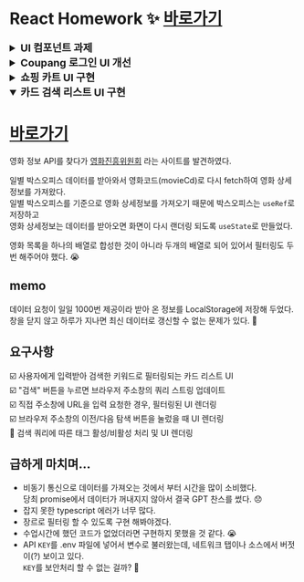 # React Homework ✨ [바로가기](https://bohyemian.github.io/react-homework/)

<details>
  <summary style="font-size: 18px;font-weight: bold">UI 컴포넌트 과제</summary>

## Switch

`input` `checkbox`로 구현하였고, css 선택자 `:checked` 상태로 스타일이 토글될 수 있도록 하였다.  
 input의 label을 제공하기 위해 id와 label 명을 props로 받도록 했다.

## Chip button

button 태그로 구현하여 클릭할 때 클래스를 추가하여 active 상태를 분기하였다.  
 버튼의 텍스트와 초기 상태를 props로 받았다. (각각 children, active 속성)

![크롬](https://github.com/bohyemian/react-homework/blob/main/README/ui.gif?raw=true)

</details>

<details>
  <summary style="font-size: 18px;font-weight: bold">Coupang 로그인 UI 개선</summary>
  - header의 로그인, 회원가입 메뉴 클릭 시 화면 토글

## 미작업 목록😭

[ ] 쿠팡 회원가입 화면  
[ ] email, password 모두 유효성 검사 통과 시 로그인 버튼 활성화  
[ ] README 파일 작성

</details>

<details>
  <summary style="font-size: 18px;font-weight: bold">쇼핑 카트 UI 구현</summary>

## [바로가기](https://bohyemian.github.io/react-homework/?view=cart)

![cart_component](https://github.com/bohyemian/react-homework/blob/main/README/cart_component.png?raw=true)

## 컴포넌트 목록

- Cart _(stateful)_
- ProductItem (stateless)
- Quantity (stateless)

## 컴포넌트 구성

`Cart` > `ProductItem` > `Quantity`

![cart_component_depth](https://github.com/bohyemian/react-homework/blob/main/README/cart_component_depth.png?raw=true)

## data

```javascript
{
  id: 'product1',
  name: '1A 우유 900mL',
  price: 1880,
  cartQuantity: 2,
  stock: 10,
  imgPath: 'assets/images/product1.png'
}
```

`Cart` 컴포넌트에서 장바구니에 담은 상품 목록을 상태값으로 받아온다.  
`ProductItem` 리스트 랜더링을 위한 id, 상품명, 가격, 장바구니 수량, 재고, 이미지 경로.

`ProductItem` 컴포넌트에서 `Quantity` 컴포넌트로 선택한 수량(`defaultQuantity`)을 넘겨 주도록 했다.

### 상태 값 갱신

Quantity의 수량 증가/감소 버튼을 누르면 props로 내려받은 `updateQuantity` 함수에 defaultQuantity 값을 전달하여 상위 컴포넌트의 상태값 cartQuantity를 갱신하도록 하였다.

### 구매 총액 계산

Cart 컴포넌트는 상태 값 price * cartQuantity의 합산 값인 totalPrice를 파생된 상태로 갖는다.

```javascript
const totalPrice = cartProducts.reduce((sum, { price, cartQuantity }) => sum + price * cartQuantity, 0);
```

## 구현 화면

![cart](https://github.com/bohyemian/react-homework/blob/main/README/update.gif?raw=true)

### 리사이즈

![cart](https://github.com/bohyemian/react-homework/blob/main/README/resize.gif?raw=true)

## 마치며..

`Quantity` 컴포넌트에 `index` 값을 props로 전달해주고 상태가 변경되면 구독하는 함수에 `index` 값을 같이 올려주었는데, 리스트로 랜더링 되지 않는 경우에는 불필요한 값이기 때문에 거슬리는 부분이었다.

```javascript
// Cart Component
const updateQuantity = (q: number, i?: number) => {
```

```javascript
// Quantity Component
function Quantity({idx, max = 999, updateQuantity, defaultQuantity}: QuantityProps) {
  ...
  updateQuantity?.(nextValue, idx);
```

커링 함수로 작성했던 `generateUpdateHandler`가 떠올랐다.  
updateQuantity 함수를 실행하면서 index를 전달하여 클로저를 형성하고, 반환한 함수에서 갱신 된 상태 값만 받아오도록 수정해 주었다.

`QuantityProps` 타입에서도 index를 삭제하고 props에서 내려주고 올려주는 코드도 삭제되어 코드가 깔끔해졌다.

```javascript
// Cart Component
const updateQuantity = (i: number) => (quantity: number) => {
```

```javascript
// Quantity Component
function Quantity({max = 999, updateQuantity, defaultQuantity}: QuantityProps) {
  ...
  updateQuantity?.(nextValue);
```

수업을 들을 때는 왜 궂이 함수를 반환하는지 미처 이해가 되지 않았었는데, 직접 코드를 짜면서 완전히 이해가 되었다. 😌  
역시 직접 고민하고 내 손으로 해봐야 온전히 학습이 되는구나- 다시 한번 느끼게 되었다.

</details>

<details open>
  <summary style="font-size: 18px;font-weight: bold">카드 검색 리스트 UI 구현</summary>

  # [바로가기](https://bohyemian.github.io/react-homework/?view=list)  

  영화 정보 API를 찾다가 [영화진흥위원회](https://www.kobis.or.kr/kobisopenapi/homepg/apiservice/searchServiceInfo.do) 라는 사이트를 발견하였다.

  일별 박스오피스 데이터를 받아와서 영화코드(movieCd)로 다시 fetch하여 영화 상세정보를 가져왔다.  
  일별 박스오피스를 기준으로 영화 상세정보를 가져오기 때문에 박스오피스는 `useRef`로 저장하고  
  영화 상세정보는 데이터를 받아오면 화면이 다시 랜더링 되도록 `useState`로 만들었다.

  영화 목록을 하나의 배열로 합성한 것이 아니라 두개의 배열로 되어 있어서 필터링도 두번 해주어야 했다. 😭

  ## memo
  데이터 요청이 일일 1000번 제공이라 받아 온 정보를 LocalStorage에 저장해 두었다.  
  창을 닫지 않고 하루가 지나면 최신 데이터로 갱신할 수 없는 문제가 있다. 🥲

  ## 요구사항
  ☑️ 사용자에게 입력받아 검색한 키워드로 필터링되는 카드 리스트 UI  
  ☑️ "검색" 버튼을 누르면 브라우저 주소창의 쿼리 스트링 업데이트  
  ☑️  직접 주소창에 URL을 입력 요청한 경우, 필터링된 UI 렌더링  
  ☑️  브라우저 주소창의 이전/다음 탐색 버튼을 눌렀을 때 UI 렌더링  
  🔲 검색 쿼리에 따른 태그 활성/비활성 처리 및 UI 렌더링

  ## 급하게 마치며...
  - 비동기 통신으로 데이터를 가져오는 것에서 부터 시간을 많이 소비했다.  
  당최 promise에서 데이터가 꺼내지지 않아서 결국 GPT 찬스를 썼다. 😞  
  - 잡지 못한 typescript 에러가 너무 많다.  
  - 장르로 필터링 할 수 있도록 구현 해봐야겠다.  
  - 수업시간에 했던 코드가 없었더라면 구현하지 못했을 것 같다. 😭
  - API `KEY`를 .env 파일에 넣어서 변수로 불러왔는데, 네트워크 탭이나 소스에서 버젓이(?) 보이고 있다.  
  `KEY`를 보안처리 할 수 없는 걸까? 🤔
</detail>